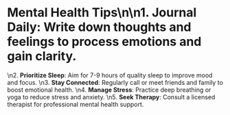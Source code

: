 # Mental Health Tips\n\n1. **Journal Daily**: Write down thoughts and feelings to process emotions and gain clarity.
\n2. **Prioritize Sleep**: Aim for 7-9 hours of quality sleep to improve mood and focus.
\n3. **Stay Connected**: Regularly call or meet friends and family to boost emotional health.
\n4. **Manage Stress**: Practice deep breathing or yoga to reduce stress and anxiety.
\n5. **Seek Therapy**: Consult a licensed therapist for professional mental health support.
